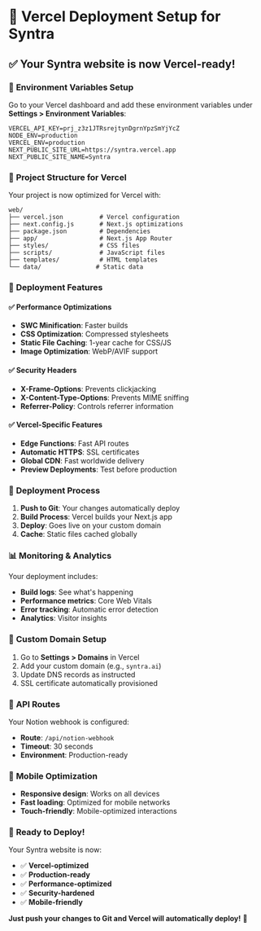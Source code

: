 # 🚀 Vercel Deployment Setup for Syntra

## ✅ **Your Syntra website is now Vercel-ready!**

### 🔧 **Environment Variables Setup**

Go to your Vercel dashboard and add these environment variables under **Settings > Environment Variables**:

```
VERCEL_API_KEY=prj_z3z1JTRsrejtynDgrnYpzSmYjYcZ
NODE_ENV=production
VERCEL_ENV=production
NEXT_PUBLIC_SITE_URL=https://syntra.vercel.app
NEXT_PUBLIC_SITE_NAME=Syntra
```

### 📁 **Project Structure for Vercel**

Your project is now optimized for Vercel with:

```
web/
├── vercel.json          # Vercel configuration
├── next.config.js       # Next.js optimizations
├── package.json         # Dependencies
├── app/                 # Next.js App Router
├── styles/              # CSS files
├── scripts/             # JavaScript files
├── templates/           # HTML templates
└── data/               # Static data
```

### 🚀 **Deployment Features**

#### ✅ **Performance Optimizations**
- **SWC Minification**: Faster builds
- **CSS Optimization**: Compressed stylesheets
- **Static File Caching**: 1-year cache for CSS/JS
- **Image Optimization**: WebP/AVIF support

#### ✅ **Security Headers**
- **X-Frame-Options**: Prevents clickjacking
- **X-Content-Type-Options**: Prevents MIME sniffing
- **Referrer-Policy**: Controls referrer information

#### ✅ **Vercel-Specific Features**
- **Edge Functions**: Fast API routes
- **Automatic HTTPS**: SSL certificates
- **Global CDN**: Fast worldwide delivery
- **Preview Deployments**: Test before production

### 🔄 **Deployment Process**

1. **Push to Git**: Your changes automatically deploy
2. **Build Process**: Vercel builds your Next.js app
3. **Deploy**: Goes live on your custom domain
4. **Cache**: Static files cached globally

### 📊 **Monitoring & Analytics**

Your deployment includes:
- **Build logs**: See what's happening
- **Performance metrics**: Core Web Vitals
- **Error tracking**: Automatic error detection
- **Analytics**: Visitor insights

### 🎯 **Custom Domain Setup**

1. Go to **Settings > Domains** in Vercel
2. Add your custom domain (e.g., `syntra.ai`)
3. Update DNS records as instructed
4. SSL certificate automatically provisioned

### 🔧 **API Routes**

Your Notion webhook is configured:
- **Route**: `/api/notion-webhook`
- **Timeout**: 30 seconds
- **Environment**: Production-ready

### 📱 **Mobile Optimization**

- **Responsive design**: Works on all devices
- **Fast loading**: Optimized for mobile networks
- **Touch-friendly**: Mobile-optimized interactions

### 🎉 **Ready to Deploy!**

Your Syntra website is now:
- ✅ **Vercel-optimized**
- ✅ **Production-ready**
- ✅ **Performance-optimized**
- ✅ **Security-hardened**
- ✅ **Mobile-friendly**

**Just push your changes to Git and Vercel will automatically deploy!** 🚀
